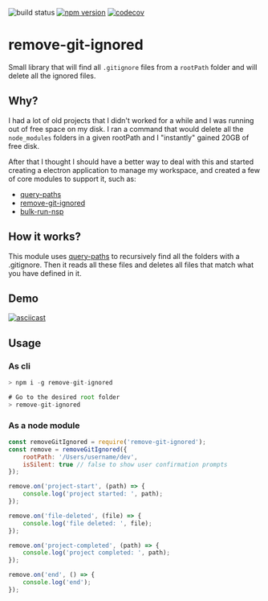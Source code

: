 ![build status](https://travis-ci.org/canastro/remove-git-ignored.svg?branch=master)
[![npm version](https://badge.fury.io/js/remove-git-ignored.svg)](https://badge.fury.io/js/remove-git-ignored)
[![codecov](https://codecov.io/gh/canastro/remove-git-ignored/branch/master/graph/badge.svg)](https://codecov.io/gh/canastro/remove-git-ignored)

# remove-git-ignored
Small library that will find all `.gitignore` files from a `rootPath` folder and will delete all the ignored files.

## Why?
I had a lot of old projects that I didn't worked for a while and I was running out of free space on my disk. I ran a command that would delete all the `node_modules` folders in a given rootPath and I "instantly" gained 20GB of free disk.

After that I thought I should have a better way to deal with this and started creating a electron application to manage my workspace, and created a few of core modules to support it, such as:
* [query-paths](https://github.com/canastro/query-paths)
* [remove-git-ignored](https://github.com/canastro/remove-git-ignored)
* [bulk-run-nsp](https://github.com/canastro/bulk-run-nsp)

## How it works?
This module uses [query-paths](https://github.com/canastro/query-paths) to recursively find all the folders with a .gitignore. Then it reads all these files and deletes all files that match what you have defined in it.

## Demo
[![asciicast](https://asciinema.org/a/3p1wtf72uqon9zyc7kwtdmue0.png)](https://asciinema.org/a/3p1wtf72uqon9zyc7kwtdmue0)

## Usage
### As cli
```js
> npm i -g remove-git-ignored

# Go to the desired root folder
> remove-git-ignored
```

### As a node module
```js
const removeGitIgnored = require('remove-git-ignored');
const remove = removeGitIgnored({
    rootPath: '/Users/username/dev',
    isSilent: true // false to show user confirmation prompts
});

remove.on('project-start', (path) => {
    console.log('project started: ', path);
});

remove.on('file-deleted', (file) => {
    console.log('file deleted: ', file);
});

remove.on('project-completed', (path) => {
    console.log('project completed: ', path);
});

remove.on('end', () => {
    console.log('end');
});
```
